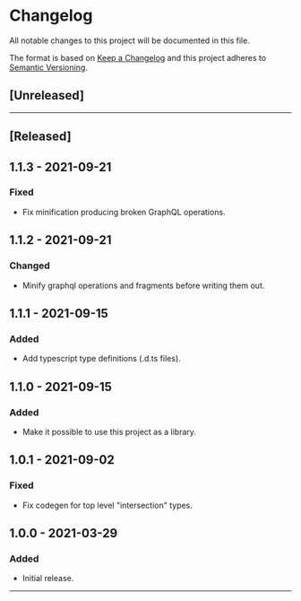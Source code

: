 # Changelog

All notable changes to this project will be documented in this file.

The format is based on [Keep a Changelog][keep a changelog] and this project
adheres to [Semantic Versioning][semantic versioning].

## [Unreleased]

---

## [Released]

## 1.1.3 - 2021-09-21

### Fixed

- Fix minification producing broken GraphQL operations.

## 1.1.2 - 2021-09-21

### Changed

- Minify graphql operations and fragments before writing them out.

## 1.1.1 - 2021-09-15

### Added

- Add typescript type definitions (.d.ts files).

## 1.1.0 - 2021-09-15

### Added

- Make it possible to use this project as a library.

## 1.0.1 - 2021-09-02

### Fixed

- Fix codegen for top level "intersection" types.

## 1.0.0 - 2021-03-29

### Added

- Initial release.

---

<!-- Links -->

[keep a changelog]: https://keepachangelog.com/
[semantic versioning]: https://semver.org/
